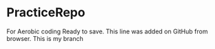 # PracticeRepo
For Aerobic coding
Ready to save.
This line was added on GitHub from browser.
This is my branch
